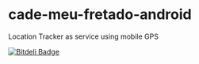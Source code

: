 cade-meu-fretado-android
========================

Location Tracker as service using mobile GPS


[![Bitdeli Badge](https://d2weczhvl823v0.cloudfront.net/EHER/cade-meu-fretado-android/trend.png)](https://bitdeli.com/free "Bitdeli Badge")

